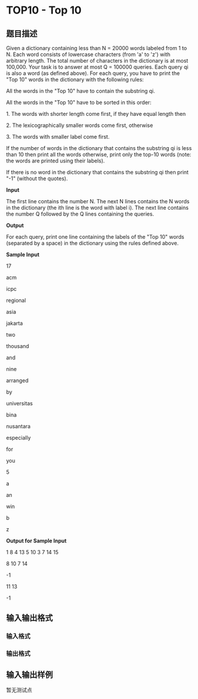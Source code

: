# TOP10 - Top 10

## 题目描述

Given a dictionary containing less than N = 20000 words labeled from 1 to N. Each word consists of lowercase characters (from 'a' to 'z') with arbitrary length. The total number of characters in the dictionary is at most 100,000. Your task is to answer at most Q = 100000 queries. Each query qi is also a word (as defined above). For each query, you have to print the "Top 10" words in the dictionary with the following rules:

All the words in the "Top 10" have to contain the substring qi.

All the words in the "Top 10" have to be sorted in this order:

1\. The words with shorter length come first, if they have equal length then

2\. The lexicographically smaller words come first, otherwise

3\. The words with smaller label come first.

If the number of words in the dictionary that contains the substring qi is less than 10 then print all the words otherwise, print only the top-10 words (note: the words are printed using their labels).

If there is no word in the dictionary that contains the substring qi then print "-1" (without the quotes).

**Input**

The first line contains the number N. The next N lines contains the N words in the dictionary (the ith line is the word with label i). The next line contains the number Q followed by the Q lines containing the queries.

**Output**

For each query, print one line containing the labels of the "Top 10" words (separated by a space) in the dictionary using the rules defined above.

**Sample Input**

17

acm

icpc

regional

asia

jakarta

two

thousand

and

nine

arranged

by

universitas

bina

nusantara

especially

for

you

5

a

an

win

b

z

**Output for Sample Input**

1 8 4 13 5 10 3 7 14 15

8 10 7 14

-1

11 13

-1

## 输入输出格式

### 输入格式

### 输出格式

## 输入输出样例

暂无测试点

